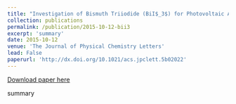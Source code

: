 ```yaml
---
title: "Investigation of Bismuth Triiodide (BiI$_3$) for Photovoltaic Applications"
collection: publications
permalink: /publication/2015-10-12-bii3
excerpt: 'summary'
date: 2015-10-12
venue: 'The Journal of Physical Chemistry Letters'
lead: False
paperurl: 'http://dx.doi.org/10.1021/acs.jpclett.5b02022'
---
```


<a href='http://dx.doi.org/10.1021/acs.jpclett.5b02022'>Download paper here</a>

summary
